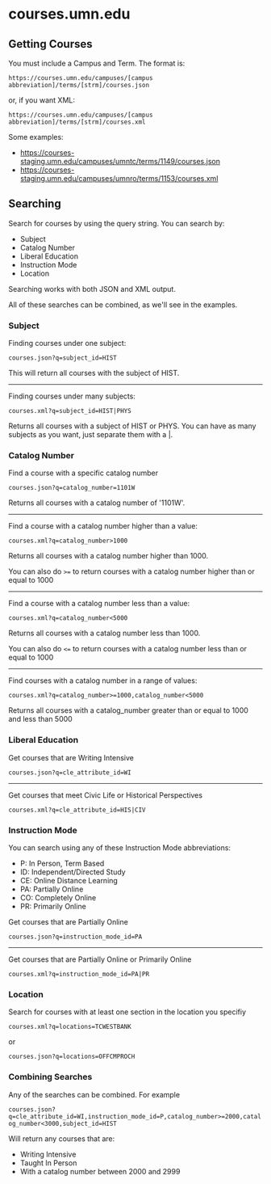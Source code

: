 # courses.umn.edu

## Getting Courses

You must include a Campus and Term. The format is:

`https://courses.umn.edu/campuses/[campus abbreviation]/terms/[strm]/courses.json`

or, if you want XML:

`https://courses.umn.edu/campuses/[campus abbreviation]/terms/[strm]/courses.xml`

Some examples:

- https://courses-staging.umn.edu/campuses/umntc/terms/1149/courses.json
- https://courses-staging.umn.edu/campuses/umnro/terms/1153/courses.xml

## Searching

Search for courses by using the query string. You can search by:

- Subject
- Catalog Number
- Liberal Education
- Instruction Mode
- Location

Searching works with both JSON and XML output.

All of these searches can be combined, as we'll see in the examples.

### Subject

Finding courses under one subject:

`courses.json?q=subject_id=HIST`

This will return all courses with the subject of HIST.

----

Finding courses under many subjects:

`courses.xml?q=subject_id=HIST|PHYS`

Returns all courses with a subject of HIST or PHYS. You can have as many subjects as you want, just separate them with a |.

### Catalog Number

Find a course with a specific catalog number

`courses.json?q=catalog_number=1101W`

Returns all courses with a catalog number of '1101W'.

----

Find a course with a catalog number higher than a value:

`courses.xml?q=catalog_number>1000`

Returns all courses with a catalog number higher than 1000. 

You can also do `>=` to return courses with a catalog number higher than or equal to 1000

----

Find a course with a catalog number less than a value:

`courses.xml?q=catalog_number<5000`

Returns all courses with a catalog number less than 1000. 

You can also do `<=` to return courses with a catalog number less than or equal to 1000

---

Find courses with a catalog number in a range of values:

`courses.xml?q=catalog_number>=1000,catalog_number<5000`

Returns all courses with a catalog_number greater than or equal to 1000 and less than 5000

### Liberal Education

Get courses that are Writing Intensive

`courses.json?q=cle_attribute_id=WI`

---

Get courses that meet Civic Life or Historical Perspectives

`courses.xml?q=cle_attribute_id=HIS|CIV`

### Instruction Mode

You can search using any of these Instruction Mode abbreviations:


- P: In Person, Term Based
- ID: Independent/Directed Study
- CE: Online Distance Learning
- PA: Partially Online
- CO: Completely Online
- PR: Primarily Online

Get courses that are Partially Online

`courses.json?q=instruction_mode_id=PA`

----

Get courses that are Partially Online or Primarily Online

`courses.xml?q=instruction_mode_id=PA|PR`

### Location

Search for courses with at least one section in the location you specifiy

`courses.xml?q=locations=TCWESTBANK`

or

`courses.json?q=locations=OFFCMPROCH`

### Combining Searches

Any of the searches can be combined. For example

`courses.json?q=cle_attribute_id=WI,instruction_mode_id=P,catalog_number>=2000,catalog_number<3000,subject_id=HIST`

Will return any courses that are:

- Writing Intensive
- Taught In Person
- With a catalog number between 2000 and 2999
